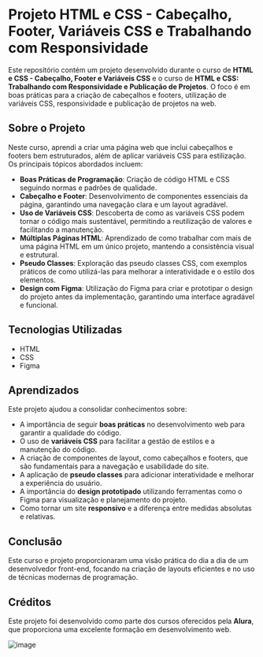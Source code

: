 # Projeto HTML e CSS - Cabeçalho, Footer, Variáveis CSS e Trabalhando com Responsividade

Este repositório contém um projeto desenvolvido durante o curso de **HTML e CSS - Cabeçalho, Footer e Variáveis CSS** e o curso de **HTML e CSS: Trabalhando com Responsividade e Publicação de Projetos**. O foco é em boas práticas para a criação de cabeçalhos e footers, utilização de variáveis CSS, responsividade e publicação de projetos na web.

## Sobre o Projeto

Neste curso, aprendi a criar uma página web que inclui cabeçalhos e footers bem estruturados, além de aplicar variáveis CSS para estilização. Os principais tópicos abordados incluem:

- **Boas Práticas de Programação**: Criação de código HTML e CSS seguindo normas e padrões de qualidade.
- **Cabeçalho e Footer**: Desenvolvimento de componentes essenciais da página, garantindo uma navegação clara e um layout agradável.
- **Uso de Variáveis CSS**: Descoberta de como as variáveis CSS podem tornar o código mais sustentável, permitindo a reutilização de valores e facilitando a manutenção.
- **Múltiplas Páginas HTML**: Aprendizado de como trabalhar com mais de uma página HTML em um único projeto, mantendo a consistência visual e estrutural.
- **Pseudo Classes**: Exploração das pseudo classes CSS, com exemplos práticos de como utilizá-las para melhorar a interatividade e o estilo dos elementos.
- **Design com Figma**: Utilização do Figma para criar e prototipar o design do projeto antes da implementação, garantindo uma interface agradável e funcional.

## Tecnologias Utilizadas

- HTML
- CSS
- Figma

## Aprendizados

Este projeto ajudou a consolidar conhecimentos sobre:

- A importância de seguir **boas práticas** no desenvolvimento web para garantir a qualidade do código.
- O uso de **variáveis CSS** para facilitar a gestão de estilos e a manutenção do código.
- A criação de componentes de layout, como cabeçalhos e footers, que são fundamentais para a navegação e usabilidade do site.
- A aplicação de **pseudo classes** para adicionar interatividade e melhorar a experiência do usuário.
- A importância do **design prototipado** utilizando ferramentas como o Figma para visualização e planejamento do projeto.
- Como tornar um site **responsivo** e a diferença entre medidas absolutas e relativas.

## Conclusão

Este curso e projeto proporcionaram uma visão prática do dia a dia de um desenvolvedor front-end, focando na criação de layouts eficientes e no uso de técnicas modernas de programação.

## Créditos

Este projeto foi desenvolvido como parte dos cursos oferecidos pela **Alura**, que proporciona uma excelente formação em desenvolvimento web.



![image](https://github.com/user-attachments/assets/98c4ff7d-f49a-443f-89c6-ce11d2877d21)
